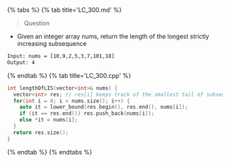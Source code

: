 {% tabs %}
{% tab title='LC_300.md' %}

> Question

* Given an integer array nums, return the length of the longest strictly increasing subsequence

```txt
Input: nums = [10,9,2,5,3,7,101,18]
Output: 4
```

{% endtab %}
{% tab title='LC_300.cpp' %}

```cpp
int lengthOfLIS(vector<int>& nums) {
  vector<int> res; // res[i] keeps track of the smallest tail of subsequences with length i + 1
  for(int i = 0; i < nums.size(); i++) {
    auto it = lower_bound(res.begin(), res.end(), nums[i]);
    if (it == res.end()) res.push_back(nums[i]);
    else *it = nums[i];
  }
  return res.size();
}
```

{% endtab %}
{% endtabs %}

